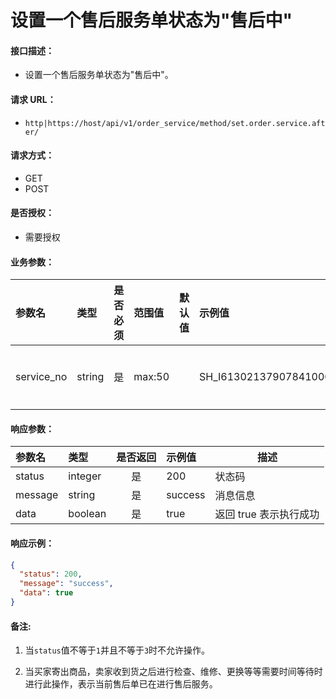 # 设置一个售后服务单状态为"售后中"

#### 接口描述：
- 设置一个售后服务单状态为"售后中"。

#### 请求 URL：
- `http|https://host/api/v1/order_service/method/set.order.service.after/`

#### 请求方式：
- GET
- POST

#### 是否授权：
- 需要授权

#### 业务参数：
|参数名|类型|是否必须|范围值|默认值|示例值|描述|
|:----|:---|:---:|:-----|:-----|:-----|-----|
|service_no |string |是 |max:50 | |SH_I6130213790784100001 |售后单号 |

#### 响应参数：
|参数名|类型|是否返回|示例值|描述|
|:-----|:-----|:---:|:-----|-----|
|status |integer |是 |200 |状态码 |
|message |string |是 |success |消息信息 |
|data |boolean |是 |true |返回 true 表示执行成功 |

#### 响应示例：
```json
{
  "status": 200,
  "message": "success",
  "data": true
}
```

#### 备注:
1. 当`status`值不等于`1`并且不等于`3`时不允许操作。

2. 当买家寄出商品，卖家收到货之后进行检查、维修、更换等等需要时间等待时进行此操作，表示当前售后单已在进行售后服务。